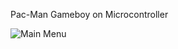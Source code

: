 Pac-Man Gameboy on Microcontroller  

![Main Menu](https://github.com/achen632/pac-man/blob/master/resources/images/IMG_3590.jpg)  
